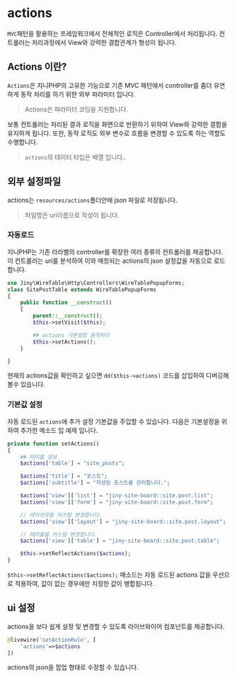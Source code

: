 # actions
`MVC`패턴을 활용하는 프레임워크에서 전체적인 로직은 Controller에서 처리됩니다.
컨트롤러는 처리과정에서 View와 강력한 결합관계가 형성이 됩니다.

## Actions 이란?
`Actions`은 지니PHP의 고유한 기능으로 기존 MVC 패턴에서 controller를 좀더 유연하게 동작 처리를 하기 위한 외부 파라미터 입니다.
> Actions은 파라미터 코딩을 지원합니다.

보통 컨트롤러는 처리된 결과 로직을 화면으로 반환하기 위하여 View와 강력한 결합을 유지하게 됩니다. 또한, 동작 로직도 외부 변수로 흐름을 변경할 수 있도록 하는 역할도 수행합니다.
> `actions`의 데이터 타입은 배열 입니다..

## 외부 설정파일
actions는 `resources/actions`폴더안에 json 파일로 저장됩니다. 
> 파일명은 uri이름으로 작성이 됩니다.

### 자동로드
지니PHP는 기존 라라벨의 controller를 확장한 여러 종류의 컨트롤러를 제공합니다. 이 컨트롤러는 uri를 분석하여 이와 매칭되는 actions의  json 설정값을 자동으로 로드 합니다.

```php
use Jiny\WireTable\Http\Controllers\WireTablePopupForms;
class SitePostTable extends WireTablePopupForms
{
    public function __construct()
    {
        parent::__construct();
        $this->setVisit($this);

        ## actions 기본설정 동작처리
        $this->setActions();
    }

}
```

현재의 actions값을 확인하고 싶으면 `dd($this->actions)` 코드를 삽입하여 디버깅해볼수 있습니다.

### 기본값 설정
자동 로드된 `actions`에 추가 설정 기본값을 주입할 수 있습니다. 다음은 기본설정을 위하여 추가한 메소드 입 예제 입니다.

```php
private function setActions()
{
    ## 테이블 정보
    $actions['table'] = "site_posts";

    $actions['title'] = "포스트";
    $actions['subtitle'] = "작성된 포스트를 관리합니다.";

    $actions['view']['list'] = "jiny-site-board::site.post.list";
    $actions['view']['form'] = "jiny-site-board::site.post.form";

    // 레이아웃을 커스텀 변경합니다.
    $actions['view']['layout'] = "jiny-site-board::site.post.layout";

    // 테이블을 커스텀 변경합니다.
    $actions['view']['table'] = "jiny-site-board::site.post.table";

    $this->setReflectActions($actions);
}
```

`$this->setReflectActions($actions);` 메소드는 자동 로드된 actions 값을 우선으로 적용하여, 값이 없는 경우에만 지정한 값이 병합됩니다.

## ui 설정
actions을 보다 쉽게 설정 및 변경할 수 있도록 라이브와이어 컴포넌트를 제공합니다.

```php
@livewire('setActionRule', [
    'actions'=>$actions
])
```

actions의 json을 팝업 형태로 수정할 수 있습니다.


